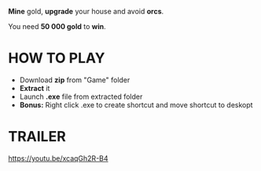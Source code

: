 **Mine** gold, **upgrade** your house and avoid **orcs**. 

You need **50 000 gold** to **win**.

# **HOW TO PLAY**

* Download **zip** from "Game" folder
* **Extract** it
* Launch **.exe** file from extracted folder
* **Bonus:** Right click .exe to create shortcut and move shortcut to deskopt

# **TRAILER**
https://youtu.be/xcaqGh2R-B4
